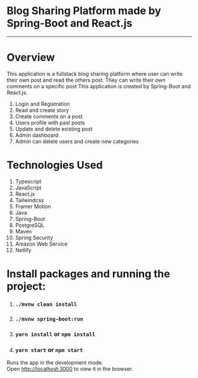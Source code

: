 # Blog Sharing Platform made by Spring-Boot and React.js

---

# Overview

This application is a fullstack blog sharing platform where user can write their own post and read the others post. They can write their own comments on a specific post This application is created by Spring-Boot and React.js.

1. Login and Registration
2. Read and create story
3. Create comments on a post
4. Users profile with past posts
5. Update and delete existing post
6. Admin dashboard
7. Admin can delete users and create new categories

# Technologies Used

1.  Typescript
2.  JavaScript
3.  React.js
4.  Tailwindcss
5.  Framer Motion
6.  Java
7.  Spring-Boot
8.  PostgreSQL
9.  Maven
10. Spring Security
11. Amazon Web Service
12. Netlify

# Install packages and running the project:

1. ### `./mvnw clean install` 
2. ### `./mvnw spring-boot:run` 
3. ### `yarn install` or `npm install`
4. ### `yarn start` or `npm start`

Runs the app in the development mode.\
Open [http://localhost:3000](http://localhost:3000) to view it in the browser.

